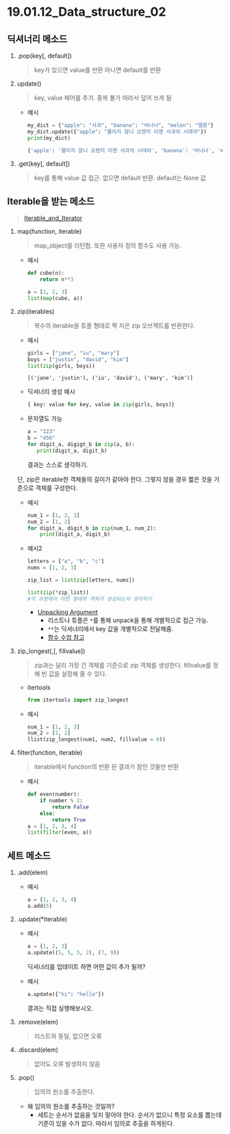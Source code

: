# 19.01.12_Data_structure_02

## 딕셔너리 메소드

1. .pop(key[, default])

   > key가 있으면 value를 반환 아니면 default를 반환

2. update()

   > key, value 페어를 추가. 중복 불가 따라서 덮어 쓰게 됨

   - 예시

     ```python
     my_dict = {"apple": "사과", "banana": "바나나", "melon": "멜론"}
     my_dict.update({"apple": "물리지 않니 오렌지 이젠 사과의 시대야"})
     print(my_dict)
     ```

     ```python
     {'apple': '물리지 않니 오렌지 이젠 사과의 시대야', 'banana': '바나나', 'melon': '멜론'}
     ```

3. .get(key[, default])

   > key를 통해 value 값 접근. 없으면 default 반환. default는 None 값

## Iterable을 받는 메소드

> [Iterable_and_Iterator](../01.10/19.01.10_Iterable_and_Iterator)

1. map(function, iterable)

   > map_object를 리턴함.  또한 사용자 정의 함수도 사용 가능.

   - 예시

     ```python
     def cube(n):
         return n**3
     ```

     ```python
     a = [1, 2, 3]
     list(map(cube, a))
     ```

2. zip(iterables)

   > 복수의 iterable을 튜플 형태로 짝 지은 zip 오브젝트를 반환한다.

   - 예시

     ```python
     girls = ["jane", "iu", "mary"]
     boys = ["justin", "david", "kim"]
     list(zip(girls, boys))
     ```

     ```
     [('jane', 'justin'), ('iu', 'david'), ('mary', 'kim')]
     ```

   - 딕셔너리 생성 예시

     ```python
     { key: value for key, value in zip(girls, boys)}
     ```

   - 문자열도 가능

     ```python
     a = "123"
     b = "456"
     for digit_a, digigt_b in zip(a, b):
     	print(digit_a, digit_b)
     ```

     결과는 스스로 생각하기.

   단, zip은 iterable한 객체들의 길이가 같아야 한다. 그렇지 않을 경우 짧은 것을 기준으로 객체를 구성한다.

   - 예시

     ```python
     num_1 = [1, 2, 3]
     num_2 = [1, 2]
     for digit_a, digit_b in zip(num_1, num_2):
         print(digit_a, digit_b)
     ```

   - 예시2

     ```python
     letters = ["a", "b", "c"]
     nums = [1, 2, 3]
     
     zip_list = list(zip[letters, nums])
     
     list(zip(*zip_list))
     #각 과정에서 어떤 형태의 객체가 생성되는지 생각하기
     ```

     - [Unpacking Argument](https://docs.python.org/3/tutorial/controlflow.html#tut-unpacking-arguments)
       - 리스트나 튜플은 `*`를 통해 unpack을 통해 개별적으로 접근 가능.
       - `**`는 딕셔너리에서 key 값을 개별적으로 전달해줌.
       - [함수 수업 참고]([Slide_03_Control_of_flow_function.ipynb](http://localhost:8888/notebooks/python/python101/slides/Slide_03_Control_of_flow_function.ipynb))

3. zip_longest(,[, fillvalue])

   > zip과는 달리 가장 긴 객체를 기준으로 zip 객체를 생성한다. fillvalue를 정해 빈 값을 설정해 줄 수 있다.

   - itertools

     ```python
     from itertools import zip_longest
     ```

   - 예시

     ```python
     num_1 = [1, 2, 3]
     num_2 = [1, 2]
     llist(zip_longest(num1, num2, fillvalue = 0))
     ```

4. filter(function, iterable)

   > iterable에서 function의 반환 된 결과가 참인 것들만 반환

   - 예시

     ```python
     def even(number):
         if number % 2:
             return False
         else:
             return True
     a = [1, 2, 3, 4]
     list(filter(even, a))
     ```

## 세트 메소드

1. .add(elem)

   - 예시

     ```python
     a = {1, 2, 3, 4}
     a.add(5)
     ```

2. .update(*iterable)

   - 예시

     ```python
     a = {1, 2, 3}
     a.update((5, 5, 5, 2), (7, 9))
     ```

     딕셔너리를 업데이트 하면 어떤 값이 추가 될까?

   - 예시

     ```python
     a.update({"hi": "hello"})
     ```

     결과는 직접 실행해보시오.

3. .remove(elem)

   > 리스트와 동일, 없으면 오류

4. .discard(elem)

   > 없어도 오류 발생하지 않음

5. .pop()

   > 임의의 원소를 추출한다.

   - 왜 임의의 원소를 추출하는 것일까?
     - 세트는 순서가 없음을 잊지 말아야 한다. 순서가 없으니 특정 요소를 뽑는데 기준이 있을 수가 없다. 따라서 임의로 추출을 하게된다.
